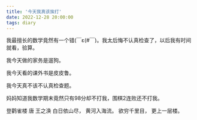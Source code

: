 ```yaml
---
title: '今天我真该挨打'
date: 2022-12-28 20:00:00
tags: diary
---
```

我最擅长的数学竟然有一个错(￣ε(#￣)。我太后悔不认真检查了，以后我有时间就看，验算。

我今天做的家务是遛狗。

我今天看的课外书是皮皮鲁。

我今天真不该不认真检查题。

妈妈知道我数学期末竟然只有98分却不打我，围棋2连败还不打我。

登鹳雀楼 唐 王之涣
白日依山尽，
黄河入海流。
欲穷千里目，
更上一层楼。
